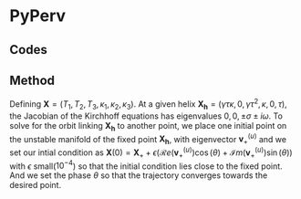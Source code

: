 # PyPerv


## Codes




## Method 

Defining $\mathbf{X}= (T_1, T_2, T_3, \kappa_1, \kappa_2, \kappa_3)$. At a given helix $\mathbf{X_h}=  (\gamma\tau\kappa, 0,\gamma\tau^2, \kappa,0, \tau)$, the Jacobian of the Kirchhoff equations has eigenvalues  $0,0, \pm\sigma \pm i \omega$. To solve for the orbit linking $\mathbf{X_h}$ to another point, we place one initial point on the unstable manifold of the fixed point $\mathbf{X_h}$, with eigenvector $\mathbf{v}_+^{(u)}$ and we set our intial condition as 
$\mathbf{X}(0)  = \mathbf{X}_+ +\epsilon \left(\mathcal{R}e \left(\mathbf{v}_+^{(u)}\right) \cos(\theta) +  \mathcal{I}m \left(\mathbf{v}_+^{(u)}\right) \sin(\theta)\right)$
with $\epsilon$ small($10^{-4}$) so that the initial condition lies close to the fixed point. And we set the phase $\theta$ so that the trajectory converges towards the desired point. 
